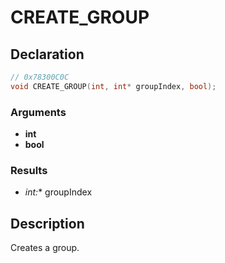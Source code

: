 # CREATE_GROUP

## Declaration
```cpp
// 0x78300C0C
void CREATE_GROUP(int, int* groupIndex, bool);
```

### Arguments
- **int**
- **bool**

### Results
- **int*:** groupIndex

## Description
Creates a group.
